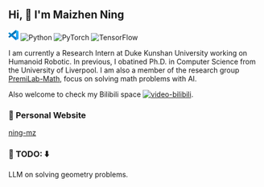

[TensorFlow]:https://img.shields.io/badge/TF-black?style=flat-square&logo=tensorflow
[PyTorch]:https://img.shields.io/badge/PyTorch-black?style=flat-square&logo=pytorch
[NumPy]:https://img.shields.io/badge/NumPy-black?style=flat-square&logo=numpy
[OpenCV]:https://img.shields.io/badge/OpenCV-black?style=flat-square&logo=opencv
[Python]:https://img.shields.io/badge/Python-black?style=flat-square&logo=python
<!--
[Pandas]:https://img.shields.io/badge/Pandas-black?style=flat-square&logo=pandas
[SciPy]:https://img.shields.io/badge/SciPy-black?style=flat-square&logo=scipy
[C++]:https://img.shields.io/badge/C++-black?style=flat-square&logo=C
[SQLite]:https://img.shields.io/badge/SQLite-black?style=flat-square&logo=sqlite
[Bazel]:https://img.shields.io/badge/Bazel-black?style=flat-square&logo=bazel
[Djongo]:https://img.shields.io/badge/Djongo-black?style=flat-square&logo=djongo
[MongoDB]:https://img.shields.io/badge/MongoDB-black?style=flat-square&logo=mongodb
[TShark]:https://img.shields.io/badge/TShark-black?style=flat-square&logo=tshark
[Shell]:https://img.shields.io/badge/Shell-black?style=flat-square&logo=shell
[JavaScript]:https://img.shields.io/badge/JS-black?style=flat-square&logo=javascript
[Markdown]:https://img.shields.io/badge/Markdown-black?style=flat-square&logo=markdown
[JupyterNotebook]:https://img.shields.io/badge/Jupyter-black?style=flat-square&logo=jupyter
[Binder]:https://img.shields.io/badge/Binder-black?style=flat-square&logo=binder
[Docker]:https://img.shields.io/badge/Docker-black?style=flat-square&logo=docker
-->

## Hi, 👋  I'm Maizhen Ning </sup>

<code><img height="20" src="https://raw.githubusercontent.com/github/explore/80688e429a7d4ef2fca1e82350fe8e3517d3494d/topics/visual-studio-code/visual-studio-code.png" alt="VSCode" title="VSCode"></code>
![Python][Python]
![PyTorch][PyTorch] 
![TensorFlow][TensorFlow]

I am currently a Research Intern at Duke Kunshan University working on Humanoid Robotic. In previous, I obatined Ph.D. in Computer Science from the University of Liverpool. 
I am also a member of the research group [PremiLab-Math](https://premilab-math.github.io), focus on solving math problems with AI.


Also welcome to check my Bilibili space <a href="https://space.bilibili.com/268165497" target="_blank"><img src="https://img.shields.io/badge/B站--blue?logo=bilibili" alt="video-bilibili"></a>.



<!--
**ning-mz/ning-mz** is a ✨ _special_ ✨ repository because its `README.md` (this file) appears on your GitHub profile.

Here are some ideas to get you started:

- 🔭 I’m currently working on ...
- 🌱 I’m currently learning ...
- 👯 I’m looking to collaborate on ...
- 🤔 I’m looking for help with ...
- 💬 Ask me about ...
- 📫 How to reach me: ...
- 😄 Pronouns: ...
- ⚡ Fun fact: ...
-->

<!--
<code><img height="20" src="https://raw.githubusercontent.com/github/explore/80688e429a7d4ef2fca1e82350fe8e3517d3494d/topics/pytorch/pytorch.png" alt="PyTorch" title="PyTorch"></code>
<code><img height="20" src="https://raw.githubusercontent.com/github/explore/80688e429a7d4ef2fca1e82350fe8e3517d3494d/topics/macos/macos.png" alt="MacOS" title="MacOS"></code>
-->



<!--
### 📝 Publications

GNS: Solving Plane Geometry Problems by Neural-Symbolic Reasoning with Multi-Modal LLMs - _AAAI 2025 Oral_   
__Maizhen Ning*__, Zihao Zhou*, Qiufeng Wang, Xiaowei Huang, Kaizhu Huang. 

[Is Your Model Really A Good Math Reasoner? Evaluating Mathematical Reasoning with Checklist](https://arxiv.org/pdf/2407.08733) - _ICLR 2025_   
Zihao Zhou*, Shudong Liu*, __Maizhen Ning__, Wei Liu, Jindong Wang, Derek F. Wong, Xiaowei Huang, Qiufeng Wang, Kaizhu Huang. 

[A Symbolic Characters Aware Model for Solving Geometry Problems](https://dl.acm.org/doi/10.1145/3581783.3612570) - _ACM MM 2023_   
__Maizhen Ning__, Qiufeng Wang, Kaizhu Huang, Xiaowei Huang.

[Learning by Analogy: Diverse Questions Generation in Math Word Problem](https://aclanthology.org/2023.findings-acl.705/) - _ACL Findings 2023_   
Zihao Zhou*, __Maizhen Ning*__, Qiufeng Wang, Jie Yao, Wei Wang, Xiaowei Huang, Kaizhu Huang. 

[A Segment-Based Layout Aware Model for Information Extraction on Document Images](https://link.springer.com/chapter/10.1007/978-3-030-92307-5_88) - _ICONIP 2021_   
__Maizhen Ning__, Qiufeng Wang, Kaizhu Huang, Xiaowei Huang. 


Dengpan Yuan, Maizhen Ning, Runguo Xu, Shuming Zhou, Wentao Shi, Kai Zheng, Xin Huang. [Model checking indoor positioning system with triangulation positioning technology](https://ieeexplore.ieee.org/abstract/document/8589425) - _ITME 2018_
-->


<!--
### 🖥️ Open-Source Projects &emsp; <a href="AWESOME-STARS.md"><code><img height="20" src="https://user-images.githubusercontent.com/29084184/218291263-dffd3fed-1588-4909-a67c-c8ef238bd3ee.png" alt="Give a Star" title="Give me a Star"></code></a> 

<table><tbody>
<tr><th> Projects </th></tr>
  
<tr><td>

| Title | Description |
|--|--|


</td></tr>

</tbody></table>
-->

### 📝 Personal Website

[ning-mz](https://ning-mz.github.io)


### 🚧 TODO: ⬇️

LLM on solving geometry problems.

